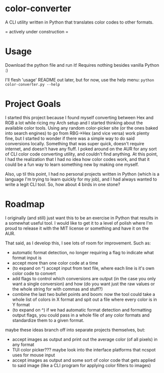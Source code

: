 # color-converter
A CLI utility written in Python that translates color codes to other formats.

= actively under construction =

# Usage
Download the python file and run it! Requires nothing besides vanilla Python :)

I'll flesh 'usage' README out later, but for now, use the help menu:
`python color-converter.py --help` 

# Project Goals
I started this project because I found myself converting between Hex and RGB a lot while ricing my Arch setup and I started thinking about the available color tools. Using any random color-picker site (or the ones baked into search engines) to go from RBG->Hex (and vice versa) work plenty fine, but I started to wonder if there was a simple way to do said conversions locally. Something that was super quick, doesn't require internet, and doesn't have any fluff. I poked around on the AUR for any sort of CLI color code converting utility, and couldn't find anything. At this point, I had the realization that I had no idea how color codes work, and that it could be a fun way to learn something new by making one myself. 

Also, up til this point, I had no personal projects written in Python (which is a language I'm trying to learn quickly for my job), and I had always wanted to write a legit CLI tool. So, how about 4 birds in one stone?


# Roadmap
I originally (and still) just want this to be an exercise in Python that results in a somewhat useful tool. I would like to get it to a level of polish where I'm proud to release it with the MIT license or something and have it on the AUR.

That said, as I develop this, I see lots of room for improvement. Such as:
- automatic format detection, no longer requiring a flag to indicate what format input is
- accept more than one color code at a time
- (to expand on ^) accept input from text file, where each line is it's own color code to convert
- add flags to control which conversions are output (in the case you only want a single conversion) and how (do you want just the raw values or the whole string for with commas and stuff?)
- combine the last two bullet points and boom: now the tool could take a whole list of colors in X format and spit out a file where every color is in Y format
- (to expand on ^) if we had automatic format detection and formatting output flags, you could pass in a whole file of any color formats and standardize them to a given format.


maybe these ideas branch off into separate projects themselves, but:
- accept images as output and print out the average color (of all pixels) in any format
- TUI color picker??? maybe look into the interface platforms that ncspot uses for mouse input
- accept images as output and some sort of color code that gets applied to said image (like a CLI program for applying color filters to images)
